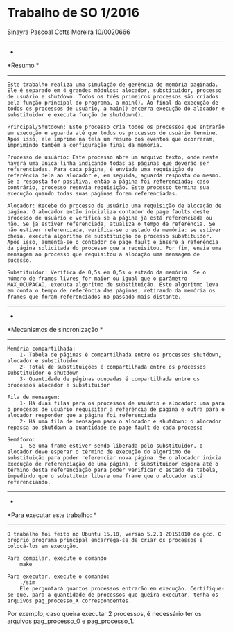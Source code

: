 # Trabalho de SO 1/2016
Sinayra Pascoal Cotts Moreira 		10/0020666

*******************************************
*
*Resumo
*
*******************************************
	Este trabalho realiza uma simulação de gerência de memória paginada. Ele é separado em 4 grandes módulos: alocador, substituidor, processo de usuário e shutdown. Todos os três primeiros processos são criados pela função principal do programa, a main(). Ao final da execução de todos os processos de usuário, a main() encerra execução do alocador e substituidor e executa função de shutdown().

	Principal/Shutdown: Este processo cria todos os processos que entrarão em execução e aguarda até que todos os processos de usuário termine. Após isso, ele imprime na tela um resumo dos eventos que ocorreram, imprimindo também a configuração final da memória.

	Processo de usuário: Este processo abre um arquivo texto, onde neste haverá uma única linha indicando todas as páginas que deverão ser referenciadas. Para cada página, é enviada uma requisição de referência dela ao alocador e, em seguida, aguarda resposta do mesmo. Se a resposta for positiva, então a página foi referenciada; caso contrário, processo reenvia requisição. Este processo termina sua execução quando todas suas páginas forem referenciadas.

	Alocador: Recebe do processo de usuário uma requisição de alocação de página. O alocador então inicializa contador de page faults deste processo de usuário e verifica se a página já está referenciada ou não. Se já estiver referenciada, atualiza o tempo de referência. Se não estiver referenciada, verifica-se o estado da memória: se estiver cheia, executa algoritmo de substituição do processo substituidor. Após isso, aumenta-se o contador de page fault e insere a referência da página solicitada do processo que a requisitou. Por fim, envia uma mensagem ao processo que requisitou a alocação uma mensagem de sucesso.

	Substituidor: Verifica de 0,5s em 0,5s o estado da memória. Se o número de frames livres for maior ou igual que o parâmetro MAX_OCUPACAO, executa algoritmo de substituição. Este algoritmo leva em conta o tempo de referência das páginas, retirando da memória os frames que foram referenciados no passado mais distante.


*******************************************
*
*Mecanismos de sincronização
*
*******************************************
	Memória compartilhada: 
		1- Tabela de páginas é compartilhada entre os processos shutdown, alocador e substituidor
		2- Total de substituições é compartilhada entre os processos substituidor e shutdown
		3- Quantidade de páginas ocupadas é compartilhada entre os processos alocador e substituidor

	Fila de mensagem:
		1- Há duas filas para os processos de usuário e alocador: uma para o procesos de usuário requisitar a referência de página e outra para o alocador responder que a página foi referenciada
		2- Há uma fila de mensagem para o alocador e shutdown: o alocador repassa ao shutdown a quantidade de page fault de cada processo

	Semáforo:
		1- Se uma frame estiver sendo liberada pelo substituidor, o alocador deve esperar o término de execução do algoritmo de substituição para poder referenciar nova página. Se o alocador inicia execução de referenciação de uma página, o substituidor espera até o término desta referenciação para poder verificar o estado da tabela, impedindo que o substituir libere uma frame que o alocador está referenciando.



*******************************************
*
*Para executar este trabalho:
*
*******************************************
	O trabalho foi feito no Ubuntu 15.10, versão 5.2.1 20151010 do gcc. O próprio programa principal encarrega-se de criar os processos e colocá-los em execução.

	Para compilar, execute o comando
		make

	Para executar, execute o comando:
		./sim
		Ele perguntará quantos processos entrarão em execução. Certifique-se que, para a quantidade de processos que queira executar, tenha os arquivos pag_processo_X correspondentes.
Por exemplo, caso queira executar 2 processos, é necessário ter os arquivos pag_processo_0 e pag_processo_1.
